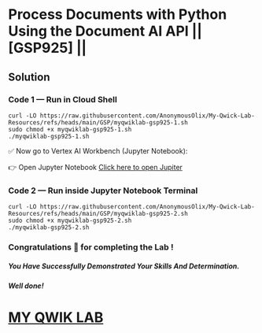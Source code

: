 # Process Documents with Python Using the Document AI API || [GSP925] ||

## Solution

### Code 1 — Run in Cloud Shell

```
curl -LO https://raw.githubusercontent.com/AnonymousOlix/My-Qwick-Lab-Resources/refs/heads/main/GSP/myqwiklab-gsp925-1.sh
sudo chmod +x myqwiklab-gsp925-1.sh
./myqwiklab-gsp925-1.sh
```

✅ Now go to Vertex AI Workbench (Jupyter Notebook):

👉 Open Jupyter Notebook  [Click here to open Jupiter](https://console.cloud.google.com/vertex-ai/workbench?) 

### Code 2 — Run inside Jupyter Notebook Terminal

```
curl -LO https://raw.githubusercontent.com/AnonymousOlix/My-Qwick-Lab-Resources/refs/heads/main/GSP/myqwiklab-gsp925-2.sh
sudo chmod +x myqwiklab-gsp925-2.sh
./myqwiklab-gsp925-2.sh
```

### Congratulations 🎉 for completing the Lab !

##### *You Have Successfully Demonstrated Your Skills And Determination.*

#### *Well done!*

# [MY QWIK LAB](https://www.youtube.com/@MyQwiklab)
